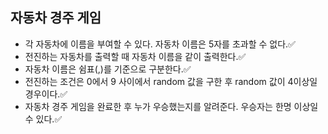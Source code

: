 ## 자동차 경주 게임

- 각 자동차에 이름을 부여할 수 있다. 자동차 이름은 5자를 초과할 수 없다.✅
- 전진하는 자동차를 출력할 때 자동차 이름을 같이 출력한다.✅
- 자동차 이름은 쉼표(,)를 기준으로 구분한다.✅
- 전진하는 조건은 0에서 9 사이에서 random 값을 구한 후 random 값이 4이상일 경우이다.✅
- 자동차 경주 게임을 완료한 후 누가 우승했는지를 알려준다. 우승자는 한명 이상일 수 있다.✅